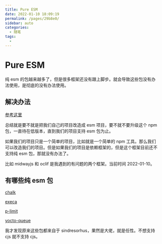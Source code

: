 ```yaml
---
title: Pure ESM
date: 2022-01-10 18:09:19
permalink: /pages/29b8e0/
sidebar: auto
categories:
  - 随笔
tags:
  - 
---
```

# Pure ESM

纯 esm 的包越来越多了，但是很多框架还没有跟上脚步。就会导致这些包没有办法使用，是彻底的没有办法使用。

## 解决办法

[参考这里](https://gist.github.com/sindresorhus/a39789f98801d908bbc7ff3ecc99d99c)

总结就是要不就是把我们自己的项目改造成 esm 项目，要不就不要升级这个 npm 包，一直待在低版本，直到我们的项目支持 esm 包为止。

如果我们的项目只是一个简单的项目，比如就是一个简单的 npm 工具。那么我们可以改造我们的项目。但是如果我们的项目是依赖框架的，但是这个框架目前还不支持纯 esm 包，那就没有办法了。

比如 midwayjs 和 oclif 是我遇到的有问题的两个框架。当前时间 2022-01-10。

## 有哪些纯 esm 包

[chalk](https://github.com/chalk/chalk/releases/tag/v5.0.0)

[execa](https://github.com/sindresorhus/execa/releases/tag/v6.0.0)

[p-limit](https://github.com/sindresorhus/p-limit/releases/tag/v4.0.0)

[yocto-queue](https://github.com/sindresorhus/yocto-queue/releases/tag/v1.0.0)

我才发现原来这些包都来自于 sindresorhus，果然是大佬，就是任性。不想支持 cjs 就不支持 cjs。
